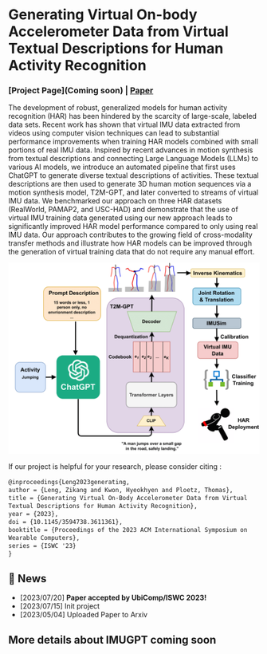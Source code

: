 # Generating Virtual On-body Accelerometer Data from Virtual Textual Descriptions for Human Activity Recognition

### [Project Page](Coming soon) | [Paper](https://dl.acm.org/doi/10.1145/3594738.3611361) 

The development of robust, generalized models for human activity recognition (HAR) has been hindered by the scarcity of large-scale, labeled data sets.  Recent work has shown that virtual IMU data extracted from videos using computer vision techniques can lead to substantial  performance improvements when training HAR models combined with small portions of real IMU data. Inspired by recent advances in motion synthesis from textual descriptions and connecting Large Language Models (LLMs) to various AI models, we introduce an automated pipeline that first uses ChatGPT to generate diverse textual descriptions of activities. These textual descriptions are then used to generate 3D human motion sequences via a motion synthesis model, T2M-GPT,  and later converted to streams of virtual IMU data. We benchmarked our approach on three HAR datasets (RealWorld, PAMAP2, and USC-HAD) and demonstrate that the use of virtual IMU training data generated using our new approach leads to significantly improved HAR model performance compared to only using real IMU data. Our approach contributes to the growing field of cross-modality transfer methods and illustrate how HAR models can be improved through the generation of virtual training data that do not require any manual effort.

![Example Image](IMUGPT.png)


If our project is helpful for your research, please consider citing :
``` 
@inproceedings{Leng2023generating,
author = {Leng, Zikang and Kwon, Hyeokhyen and Ploetz, Thomas},
title = {Generating Virtual On-Body Accelerometer Data from Virtual Textual Descriptions for Human Activity Recognition},
year = {2023},
doi = {10.1145/3594738.3611361},
booktitle = {Proceedings of the 2023 ACM International Symposium on Wearable Computers},
series = {ISWC '23}
}
```

## 🚩 News

- [2023/07/20] **Paper accepted by UbiComp/ISWC 2023!**
- [2023/07/15] Init project
- [2023/05/04] Uploaded Paper to Arxiv

## More details about IMUGPT coming soon

